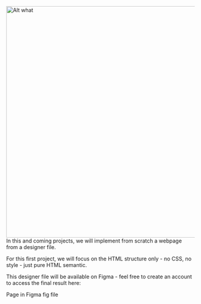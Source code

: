 <img src='https://i.pinimg.com/originals/e3/fe/2a/e3fe2a464732cf99eaf436513d39dc7e.gif' alt='Alt what' height='620' width='580'>
In this and coming projects, we will implement from scratch a webpage from a designer file.

For this first project, we will focus on the HTML structure only - no CSS, no style - just pure HTML semantic.

This designer file will be available on Figma - feel free to create an account to access the final result here:

Page in Figma
fig file
